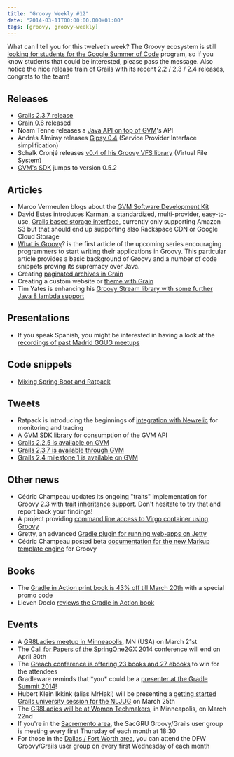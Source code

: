 ```yaml
---
title: "Groovy Weekly #12"
date: "2014-03-11T00:00:00.000+01:00"
tags: [groovy, groovy-weekly]
---
```


What can I tell you for this twelveth week? The Groovy ecosystem is still [looking for students for the Google Summer of Code](http://groovy.codehaus.org/GSoc+2014) program, so if you know students that could be interested, please pass the message. Also notice the nice release train of Grails with its recent 2.2 / 2.3 / 2.4 releases, congrats to the team!

## Releases

*   [Grails 2.3.7 release](http://grails.org/2.3.7%20Release%20Notes)
*   [Grain 0.6 released](http://sysgears.com/grain/news/grain-0-6-0-released/)
*   Noam Tenne releases a [Java API on top of GVM](https://github.com/noamt/sgvm)'s API
*   Andrés Almiray releases [Gipsy 0.4](https://twitter.com/aalmiray/status/441280820771565568) (Service Provider Interface simplification)
*   Schalk Cronjé releases [v0.4 of his Groovy VFS library](https://github.com/ysb33r/groovy-vfs) (Virtual File System)
*   [GVM's SDK](https://twitter.com/gvmtool/status/442751609303347202) jumps to version 0.5.2
    
## Articles

*   Marco Vermeulen blogs about the [GVM Software Development Kit](http://www.wiredforcode.com/blog/2014/03/09/the-gvm-software-development-kit/)
*   David Estes introduces Karman, a standardized, multi-provider, easy-to-use, [Grails based storage interface](http://www.davydotcom.com/blog/2014-03-10-introducing-karman), currently only supporting Amazon S3 but that should end up supporting also Rackspace CDN or Google Cloud Storage
*   [What is Groovy](http://thejavatar.com/what-is-groovy/)? is the first article of the upcoming series encouraging programmers to start writing their applications in Groovy. This particular article provides a basic background of Groovy and a number of code snippets proving its supremacy over Java.
*   Creating [paginated archives in Grain](http://sysgears.com/articles/creating-paginated-archives-in-grain/)
*   Creating a custom website or [theme with Grain](http://sysgears.com/articles/creating-a-custom-website-or-theme-with-grain/)
*   Tim Yates is enhancing his [Groovy Stream library with some further Java 8 lambda support](https://twitter.com/tim_yates/status/441715082700263424)

## Presentations

*   If you speak Spanish, you might be interested in having a look at the [recordings of past Madrid GGUG meetups](http://www.youtube.com/channel/UCgvO2jxLdGaVqHqnfPdyYzw)

## Code snippets

*   [Mixing Spring Boot and Ratpack](https://twitter.com/ratpackweb/status/443480847501381633)

## Tweets

*   Ratpack is introducing the beginnings of [integration with Newrelic](https://twitter.com/ratpackweb/status/441731677660778496) for monitoring and tracing
*   A [GVM SDK library](https://twitter.com/gvmtool/status/441702377100304384) for consumption of the GVM API
*   [Grails 2.2.5 is available on GVM](https://twitter.com/gvmtool/status/441133851667345408)
*   [Grails 2.3.7 is available through GVM](https://twitter.com/gvmtool/status/441701113847619585)
*   [Grails 2.4 milestone 1 is available on GVM](https://twitter.com/gvmtool/status/441133720897355776)
    
## Other news

*   Cédric Champeau updates its ongoing "traits" implementation for Groovy 2.3 with [trait inheritance support](https://github.com/groovy/groovy-core/pull/343). Don't hesitate to try that and report back your findings!
*   A project providing [command line access to Virgo container using Groovy](https://github.com/draghuram/groovy-osgi-console)
*   Gretty, an advanced [Gradle plugin for running web-apps on Jetty](https://github.com/akhikhl/gretty)
*   Cédric Champeau posted beta [documentation for the new Markup template engine](http://beta.groovy-lang.org/docs/groovy-2.3.0-SNAPSHOT/html/documentation/markup-template-engine.html) for Groovy

## Books

*   The [Gradle in Action print book is 43% off till March 20th](https://twitter.com/bmuschko/status/439099709940957185) with a special promo code
*   Lieven Doclo [reviews the Gradle in Action book](http://java.dzone.com/articles/book-review-gradle-action)
    
## Events

*   A [GR8Ladies meetup in Minneapolis](http://www.eventbrite.com/e/gr8ladies-meetup-st-cloud-mn-tickets-10858087833?aff=twitter1), MN (USA) on March 21st
*   The [Call for Papers of the SpringOne2GX 2014](https://twitter.com/springcentral/status/441693398152400896) conference will end on April 30th
*   The [Greach conference is offering 23 books and 27 ebooks](https://twitter.com/greach_es/status/441591425487364097) to win for the attendees
*   Gradleware reminds that \*you\* could be a [presenter at the Gradle Summit 2014](https://twitter.com/Gradleware/status/440380894059044864)!
*   Hubert Klein Ikkink (alias MrHaki) will be presenting a [getting started Grails university session for the NLJUG](https://twitter.com/jdriven_nl/status/440521630737911809) on March 25th
*   The [GR8Ladies will be at Women Techmakers](https://twitter.com/Gr8Ladies/status/440298407874158593), in Minneapolis, on March 22nd
*   If you're in the [Sacremento area](http://sacgru.com), the SacGRU Groovy/Grails user group is meeting every first Thursday of each month at 18:30
*   For those in the [Dallas / Fort Worth area](https://groups.google.com/forum/#!forum/dfw2gug), you can attend the DFW Groovy/Grails user group on every first Wednesday of each month